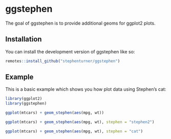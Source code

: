 
<!-- README.md is generated from README.Rmd. Please edit that file -->

# ggstephen

<!-- badges: start -->
<!-- badges: end -->

The goal of ggstephen is to provide additional geoms for ggplot2 plots.

## Installation

You can install the development version of ggstephen like so:

``` r
remotes::install_github("stephenturner/ggstephen")
```

## Example

This is a basic example which shows you how plot data using Stephen’s
cat:

``` r
library(ggplot2)
library(ggstephen)

ggplot(mtcars) + geom_stephen(aes(mpg, wt))

ggplot(mtcars) + geom_stephen(aes(mpg, wt), stephen = "stephen2")

ggplot(mtcars) + geom_stephen(aes(mpg, wt), stephen = "cat")
```
